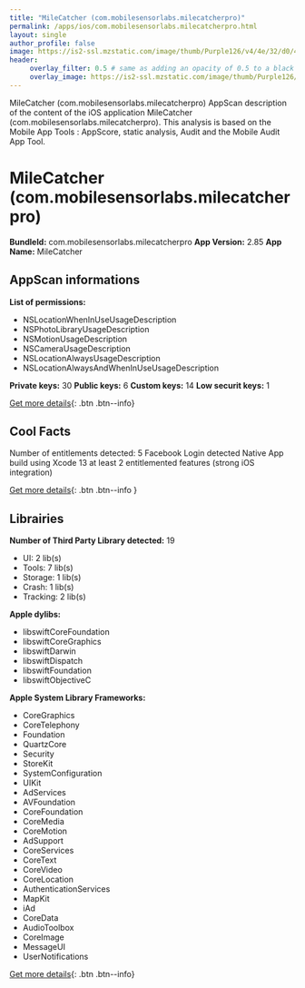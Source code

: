 ```yaml
---
title: "MileCatcher (com.mobilesensorlabs.milecatcherpro)"
permalink: /apps/ios/com.mobilesensorlabs.milecatcherpro.html
layout: single
author_profile: false
image: https://is2-ssl.mzstatic.com/image/thumb/Purple126/v4/4e/32/d0/4e32d0c5-d3e6-5c7b-8e95-42c119401d0a/AppIcon-0-0-1x_U007emarketing-0-0-0-4-0-0-sRGB-0-0-0-GLES2_U002c0-512MB-85-220-0-0.png/512x512bb.jpg
header: 
     overlay_filter: 0.5 # same as adding an opacity of 0.5 to a black background
     overlay_image: https://is2-ssl.mzstatic.com/image/thumb/Purple126/v4/4e/32/d0/4e32d0c5-d3e6-5c7b-8e95-42c119401d0a/AppIcon-0-0-1x_U007emarketing-0-0-0-4-0-0-sRGB-0-0-0-GLES2_U002c0-512MB-85-220-0-0.png/512x512bb.jpg
---
```

MileCatcher (com.mobilesensorlabs.milecatcherpro) AppScan description of the content of the iOS application MileCatcher (com.mobilesensorlabs.milecatcherpro). This analysis is based on the Mobile App Tools : AppScore, static analysis, Audit and the Mobile Audit App Tool.

# MileCatcher (com.mobilesensorlabs.milecatcherpro)

**BundleId:** com.mobilesensorlabs.milecatcherpro
**App Version:** 2.85
**App Name:** MileCatcher


## AppScan informations 

**List of permissions:** 
- NSLocationWhenInUseUsageDescription
- NSPhotoLibraryUsageDescription
- NSMotionUsageDescription
- NSCameraUsageDescription
- NSLocationAlwaysUsageDescription
- NSLocationAlwaysAndWhenInUseUsageDescription
  
  
**Private keys:** 30
**Public keys:** 6
**Custom keys:** 14
**Low securit keys:** 1
  
[Get more details](/pricing.html){: .btn .btn--info}

## Cool Facts

Number of entitlements detected: 5
Facebook Login detected
Native App
build using Xcode 13
at least 2 entitlemented features (strong iOS integration)
  
[Get more details](/pricing.html){: .btn .btn--info }

## Librairies 
**Number of Third Party Library detected:** 19
- UI: 2 lib(s)
- Tools: 7 lib(s)
- Storage: 1 lib(s)
- Crash: 1 lib(s)
- Tracking: 2 lib(s)


**Apple dylibs:**
- libswiftCoreFoundation
- libswiftCoreGraphics
- libswiftDarwin
- libswiftDispatch
- libswiftFoundation
- libswiftObjectiveC


**Apple System Library Frameworks:**
- CoreGraphics
- CoreTelephony
- Foundation
- QuartzCore
- Security
- StoreKit
- SystemConfiguration
- UIKit
- AdServices
- AVFoundation
- CoreFoundation
- CoreMedia
- CoreMotion
- AdSupport
- CoreServices
- CoreText
- CoreVideo
- CoreLocation
- AuthenticationServices
- MapKit
- iAd
- CoreData
- AudioToolbox
- CoreImage
- MessageUI
- UserNotifications


  
[Get more details](/pricing.html){: .btn .btn--info}

